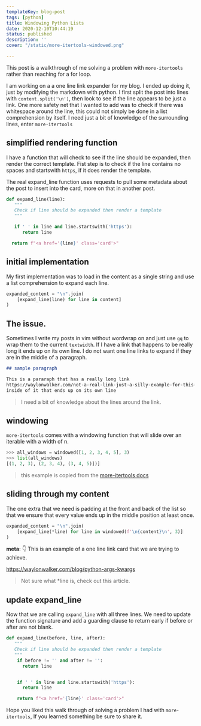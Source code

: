 ```yaml
---
templateKey: blog-post
tags: [python]
title: Windowing Python Lists
date: 2020-12-10T10:44:19
status: published
description: ''
cover: "/static/more-itertools-windowed.png"

---
```


This post is a walkthrough of me solving a problem with `more-itertools` rather
than reaching for a for loop.

I am working on a a one line link expander for my blog.  I ended up doing it,
just by modifying the markdown with python.  I first split the post into lines
with `content.split('\n')`, then look to see if the line appears to be just a
link.  One more safety net that I wanted to add was to check if there was
whitespace around the line, this could not simply be done in a list
comprehension by itself.  I need just a bit of knowledge of the surrounding
lines, enter `more-itertools`


## simplified rendering function

I have a function that will check to see if the
line should be expanded, then render the correct
template.  Fist step is to check if the line
contains no spaces and startswith `https`, if it
does render the template.

The real expand_line function uses requests to
pull some metadata about the post to insert into
the card, more on that in another post.

``` python
def expand_line(line):
   """
   Check if line should be expanded then render a template
   """

   if ' ' in line and line.startswith('https'):
      return line

  return f"<a href='{line}' class='card'>"
```

## initial implementation

My first implementation was to load in the content
as a single string and use a list comprehension to
expand each line.

``` python
expanded_content = "\n".join(
    [expand_line(line) for line in content]
)
```

## The issue.

Sometimes I write my posts in vim without wordwrap
on and just use `gq` to wrap them to the current
`textwidth`.  If I have a link that happens to be
really long it ends up on its own line.  I do not
want one line links to expand if they are in the
middle of a paragraph.

``` markdown
## sample paragraph

This is a pararaph that has a really long link
https://waylonwalker.com/not-a-real-link-just-a-silly-example-for-this-post
inside of it that ends up on its own line
```

> I need a bit of knowledge about the lines around the link.


## windowing

`more-itertools` comes with a windowing function that will slide over an iterable with a width of n.

``` python
>>> all_windows = windowed([1, 2, 3, 4, 5], 3)
>>> list(all_windows)
[(1, 2, 3), (2, 3, 4), (3, 4, 5)])]
```

> this example is copied from the [more-itertools docs](https://more-itertools.readthedocs.io/en/stable/api.html#more_itertools.windowed)

## sliding through my content

The one extra that we need is padding at the front and back of the list so that
we ensure that every value ends up in the middle position at least once.


``` python
expanded_content = "\n".join(
    [expand_line(*line) for line in windowed(f'\n{content}\n', 3)]
)
```

**meta**: 👇  This is an example of a one line link card that we are trying to achieve.

https://waylonwalker.com/blog/python-args-kwargs

> Not sure what *line is, check out this article.


## update expand_line

Now that we are calling `expand_line` with all three lines.  We need to update
the function signature and add a guarding clause to return early if before or
after are not blank.

``` python
def expand_line(before, line, after):
   """
   Check if line should be expanded then render a template
   """
    if before != '' and after != '':
      return line


    if ' ' in line and line.startswith('https'):
      return line

    return f"<a href='{line}' class='card'>"
```


Hope you liked this walk through of solving a problem I had with
`more-itertools`, If you learned something be sure to share it.
